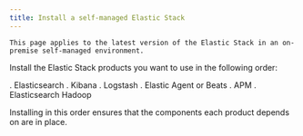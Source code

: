 ```yaml
---
title: Install a self-managed Elastic Stack
---
```


```{note}
This page applies to the latest version of the Elastic Stack in an on-premise self-managed environment.
```

Install the Elastic Stack products you want to use in the following order:

. Elasticsearch 
. Kibana 
. Logstash 
. Elastic Agent or Beats 
. APM
. Elasticsearch Hadoop

Installing in this order ensures that the components each product depends on are in place.